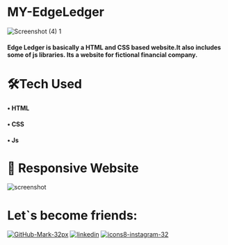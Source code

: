 # MY-EdgeLedger
![Screenshot (4) 1](https://user-images.githubusercontent.com/59495227/103261411-7d091980-49c7-11eb-8bc7-3c1766be7704.png)

#### Edge Ledger is basically a HTML and CSS based website.It also includes some of js libraries. Its a website for fictional financial company. 

# 🛠Tech Used
#### • HTML
#### • CSS
#### • Js

# 📸 Responsive Website

![screenshot](https://user-images.githubusercontent.com/59495227/103265304-4fc26880-49d3-11eb-9d53-e52a58120b0f.png)

# Let`s become friends:

[![GitHub-Mark-32px](https://user-images.githubusercontent.com/59495227/103273942-78a02900-49e6-11eb-8e97-6cca8638660f.png)](https://github.com/bajajanjana)
[![linkedin](https://user-images.githubusercontent.com/59495227/103274028-ad13e500-49e6-11eb-9385-f1a9468dfc20.png)](https://www.linkedin.com/in/anjana-bajaj-395870194/)
[![icons8-instagram-32](https://user-images.githubusercontent.com/59495227/103274084-c9b01d00-49e6-11eb-807f-039dce6979fb.png)](https://www.instagram.com/anjana_b99/)
